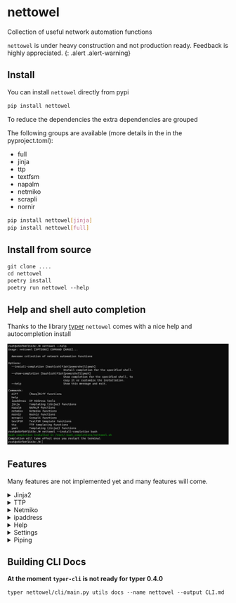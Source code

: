# nettowel
Collection of useful network automation functions 

`nettowel` is under heavy construction and not production ready. Feedback is highly appreciated.
{: .alert .alert-warning}

## Install

You can install `nettowel` directly from pypi

```bash
pip install nettowel
```

To reduce the dependencies the extra dependencies are grouped

The following groups are available (more details in the in the pyproject.toml):

- full
- jinja
- ttp
- textfsm
- napalm
- netmiko
- scrapli
- nornir

```bash
pip install nettowel[jinja]
pip install nettowel[full]
```

## Install from source

```
git clone ....
cd nettowel
poetry install
poetry run nettowel --help
```


## Help and shell auto completion

Thanks to the library [typer](https://typer.tiangolo.com/) `nettowel` comes with a nice help and autocompletion install

![help](imgs/help.png)


## Features

Many features are not implemented yet and many features will come.



<details>
<summary>Jinja2</summary>

### render

![jinja rendering 1](imgs/jinja-render-3.png)

![jinja rendering 2](imgs/jinja-render-1.png)

### validate

![jinja validate](imgs/jinja-validate.png)

### variables

![jinja variables](imgs/jinja-variables.png)

</details>

<details>
<summary>TTP</summary>

### render

![ttp render](imgs/ttp-render.png)

</details>

<details>
<summary>Netmiko</summary>

### cli

![netmiko cli](imgs/netmiko-cli.png)

### autodetect

![netmiko autodetect](imgs/netmiko-autodetect.png)

### device-types

![netmiko device types](imgs/netmiko-device-types.png)

</details>

<details>
<summary>ipaddress</summary>

### ip-info

![ip info](imgs/ip-info.png)

### network-info

![network info](imgs/network-info.png)

</details>

<details>
<summary>Help</summary>

![Help QRcode](imgs/nettowel-help.png)

</details>

<details>
<summary>Settings</summary>

A `dotenv` file can be used as a settings file. It also be provided an `dotenv` file with the option `--dotenv`.

![environment settings](imgs/env-settings.png)

</details>

<details>
<summary>Piping</summary>

![piping](imgs/piping.png)

</details>


## Building CLI Docs

**At the moment `typer-cli` is not ready for typer 0.4.0**

```
typer nettowel/cli/main.py utils docs --name nettowel --output CLI.md
```
